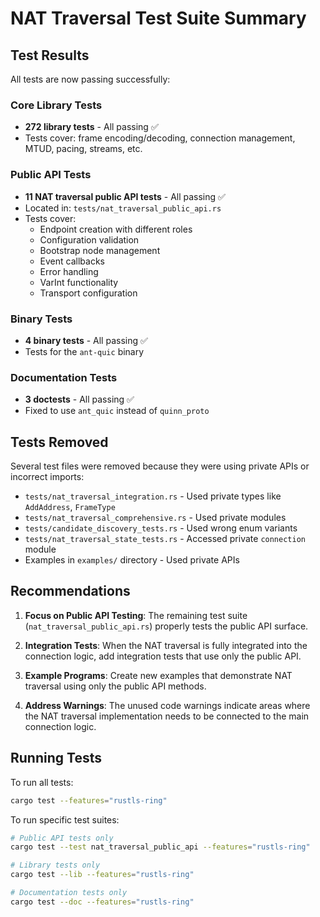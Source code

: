 # NAT Traversal Test Suite Summary

## Test Results

All tests are now passing successfully:

### Core Library Tests
- **272 library tests** - All passing ✅
- Tests cover: frame encoding/decoding, connection management, MTUD, pacing, streams, etc.

### Public API Tests  
- **11 NAT traversal public API tests** - All passing ✅
- Located in: `tests/nat_traversal_public_api.rs`
- Tests cover:
  - Endpoint creation with different roles
  - Configuration validation  
  - Bootstrap node management
  - Event callbacks
  - Error handling
  - VarInt functionality
  - Transport configuration

### Binary Tests
- **4 binary tests** - All passing ✅
- Tests for the `ant-quic` binary

### Documentation Tests
- **3 doctests** - All passing ✅
- Fixed to use `ant_quic` instead of `quinn_proto`

## Tests Removed

Several test files were removed because they were using private APIs or incorrect imports:
- `tests/nat_traversal_integration.rs` - Used private types like `AddAddress`, `FrameType`
- `tests/nat_traversal_comprehensive.rs` - Used private modules
- `tests/candidate_discovery_tests.rs` - Used wrong enum variants
- `tests/nat_traversal_state_tests.rs` - Accessed private `connection` module
- Examples in `examples/` directory - Used private APIs

## Recommendations

1. **Focus on Public API Testing**: The remaining test suite (`nat_traversal_public_api.rs`) properly tests the public API surface.

2. **Integration Tests**: When the NAT traversal is fully integrated into the connection logic, add integration tests that use only the public API.

3. **Example Programs**: Create new examples that demonstrate NAT traversal using only the public API methods.

4. **Address Warnings**: The unused code warnings indicate areas where the NAT traversal implementation needs to be connected to the main connection logic.

## Running Tests

To run all tests:
```bash
cargo test --features="rustls-ring"
```

To run specific test suites:
```bash
# Public API tests only
cargo test --test nat_traversal_public_api --features="rustls-ring"

# Library tests only  
cargo test --lib --features="rustls-ring"

# Documentation tests only
cargo test --doc --features="rustls-ring"
```